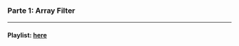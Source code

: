 ### Parte 1: Array Filter





--- 
#### Playlist: [here](https://www.youtube.com/playlist?list=PLSnadb41DsdKMddToNitoXrgHK7CEbUki)


